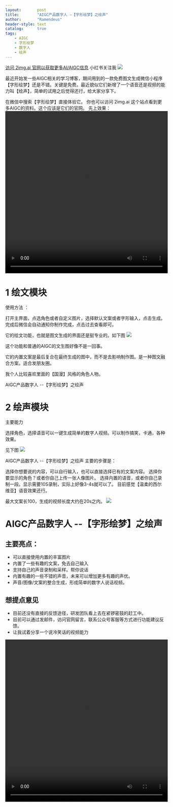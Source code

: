 ```yaml
---
layout:       post
title:        "AIGC产品数字人 –【字形绘梦】之绘声"
author:       "Ramendeus"
header-style: text
catalog:      true
tags:
    - AIGC
    - 字形绘梦
    - 数字人
    - 绘声
---
```


[访问 2img.ai 官网以获取更多AI/AIGC信息](https://2img.ai)
小红书关注我 ![](/img/a.jpg)

最近开始发一些AIGC相关的学习博客，期间用到的一款免费图文生成微信小程序【字形绘梦】还是不错。关键是免费。最近貌似它们新增了一个语音还是视频的能力叫【绘声】，简单的试用之后觉得还行，给大家分享下。

在微信中搜索【字形绘梦】直接体验它。
你也可以访问 2img.ai 这个站点看到更多AIGC的资料。这个应该是它们的官网。
先上效果：
<video src="https://www.shxcj.com/wp-content/uploads/2025/01/PT3-1.mp4" controls="controls" width="512" height="512"></video>

# 1 绘文模块
使用方法 ：

打开主界面，点选角色或者自定义图片，选择默认文案或者字形输入，点击生成。完成后微信会自动通知你制作完成，点击过去查看即可。

它的绘文功能，也就是图文生成的界面还是挺专业的。如下图
![](/img/20250108-1.png)

这个功能和普通的AIGC的文生图好像不是一回事。

它的内置文案是最后复合在最终生成的图中，而不是去影响制作图。是一种图文融合方案。适合发朋友圈。

我个人比较喜欢里面的【国漫】风格的角色人物。

AIGC产品数字人 --【字形绘梦】之绘声
# 2 绘声模块
主要能力

选择角色，选择语音可以一键生成简单的数字人视频。可以制作搞笑，卡通，各种效果。

见下图
![](/img/20250108-2.png)

AIGC产品数字人 --【字形绘梦】之绘声
主要的步骤是：

选择你想要说的内容，可以自行输入，也可以直接选择已有的文案内容。
选择你要显示的角色？或者你自己上传一张人像图片。
选择内置的语音，或者你自己录制一段。显示需要10S录制，实际上好像3-4s就可以了。
目前感觉【温柔的西尔维亚】语音效果还行。

最大文案长100，生成的视频长度大约在20s之内。
![](/img/20250108-3.png)

# AIGC产品数字人 --【字形绘梦】之绘声

## 主要亮点：
- 可以直接使用内置的丰富图片
- 内置了一些有趣的文案，免去自己输入
- 支持自己的声音录制和采样。帮你说话
- 内置有趣的一些不错的声音，未来可以增加更多有趣的声优。
- 声音/图像/文案的整合生成，形成简单的数字人说话视频。


## 想提点意见
- 目前还没有直接的反馈途径，研发团队看上去在紧锣密鼓的赶工中。
- 目前可以通过发邮件，访问官网留言，联系公众号客服等方式进行功能建议反馈。
- 让我试着分享一个说冷笑话的视频能力

<video src="https://www.shxcj.com/wp-content/uploads/2025/01/PT3-2.mp4" controls="controls" width="512" height="512"></video>